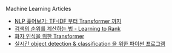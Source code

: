Machine Learning Articles

* [NLP 훑어보기: TF-IDF 부터 Transformer 까지](https://github.com/jdrae/dev-log/blob/master/machine%20learning/(kor)From%20TF-IDF%20to%20Transformer.md)
* [검색의 순위를 계산하는 법 - Learning to Rank](https://github.com/jdrae/dev-log/blob/master/machine%20learning/(kor)Introduction%20to%20Learning%20To%20Rank.md)
* [화자 인식을 위한 Transformer](https://github.com/jdrae/dev-log/blob/master/machine%20learning/(kor)Self%20Attention%20Pooling.md)
* [실시간 object detection & classification 을 위한 파이썬 프로그램](https://github.com/jdrae/dev-log/blob/master/(kor)object%20detection%20gui.md)

